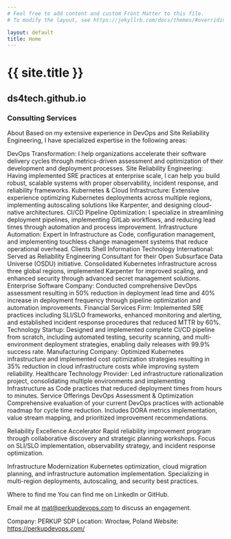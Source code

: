 ```yaml
---
# Feel free to add content and custom Front Matter to this file.
# To modify the layout, see https://jekyllrb.com/docs/themes/#overriding-theme-defaults

layout: default
title: Home
---
```

<h1>{{ site.title }}</h1>

<h2>ds4tech.github.io</h2>

<h3>Consulting Services</h3>

About
Based on my extensive experience in DevOps and Site Reliability Engineering, I have specialized expertise in the following areas:

DevOps Transformation: I help organizations accelerate their software delivery cycles through metrics-driven assessment and optimization of their development and deployment processes.
Site Reliability Engineering: Having implemented SRE practices at enterprise scale, I can help you build robust, scalable systems with proper observability, incident response, and reliability frameworks.
Kubernetes & Cloud Infrastructure: Extensive experience optimizing Kubernetes deployments across multiple regions, implementing autoscaling solutions like Karpenter, and designing cloud-native architectures.
CI/CD Pipeline Optimization: I specialize in streamlining deployment pipelines, implementing GitLab workflows, and reducing lead times through automation and process improvement.
Infrastructure Automation: Expert in Infrastructure as Code, configuration management, and implementing touchless change management systems that reduce operational overhead.
Clients
Shell Information Technology International: Served as Reliability Engineering Consultant for their Open Subsurface Data Universe (OSDU) initiative. Consolidated Kubernetes infrastructure across three global regions, implemented Karpenter for improved scaling, and enhanced security through advanced secret management solutions.
Enterprise Software Company: Conducted comprehensive DevOps assessment resulting in 50% reduction in deployment lead time and 40% increase in deployment frequency through pipeline optimization and automation improvements.
Financial Services Firm: Implemented SRE practices including SLI/SLO frameworks, enhanced monitoring and alerting, and established incident response procedures that reduced MTTR by 60%.
Technology Startup: Designed and implemented complete CI/CD pipeline from scratch, including automated testing, security scanning, and multi-environment deployment strategies, enabling daily releases with 99.9% success rate.
Manufacturing Company: Optimized Kubernetes infrastructure and implemented cost optimization strategies resulting in 35% reduction in cloud infrastructure costs while improving system reliability.
Healthcare Technology Provider: Led infrastructure rationalization project, consolidating multiple environments and implementing Infrastructure as Code practices that reduced deployment times from hours to minutes.
Service Offerings
DevOps Assessment & Optimization
Comprehensive evaluation of your current DevOps practices with actionable roadmap for cycle time reduction. Includes DORA metrics implementation, value stream mapping, and prioritized improvement recommendations.

Reliability Excellence Accelerator
Rapid reliability improvement program through collaborative discovery and strategic planning workshops. Focus on SLI/SLO implementation, observability strategy, and incident response optimization.

Infrastructure Modernization
Kubernetes optimization, cloud migration planning, and infrastructure automation implementation. Specializing in multi-region deployments, autoscaling, and security best practices.

Where to find me
You can find me on LinkedIn or GitHub.

Email me at mat@perkupdevops.com to discuss an engagement.

Company: PERKUP SDP
Location: Wrocław, Poland
Website: https://perkupdevops.com/


